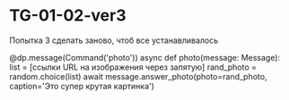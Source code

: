 # TG-01-02-ver3
Попытка 3 сделать заново, чтоб все устанавливалось


@dp.message(Command('photo'))
async def photo(message: Message):
		list = [ссылки URL на изображения через запятую]
		rand_photo = random.choice(list)
    await message.answer_photo(photo=rand_photo, caption='Это супер крутая картинка')